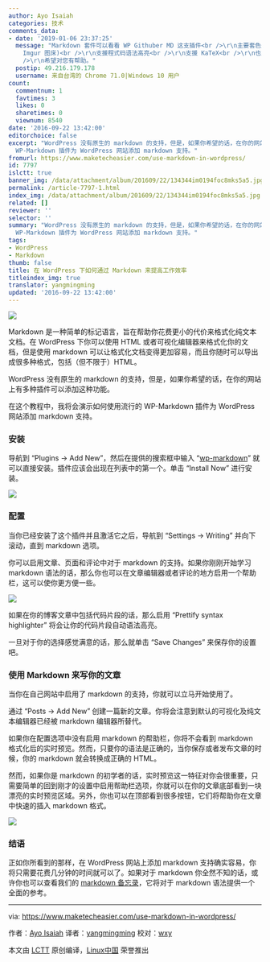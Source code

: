 ```yaml
---
author: Ayo Isaiah
categories: 技术
comments_data:
- date: '2019-01-06 23:37:25'
  message: "Markdown 套件可以看看 WP Githuber MD 这支插件<br />\r\n主要套色是所见及所得，图片随便复制贴上 (可传到
    Imgur 图床)<br />\r\n支援程式码语法高亮<br />\r\n支援 KaTeX<br />\r\n也支援热门的 mermaid.js 等序列图、画流程图的套件。<br
    />\r\n希望对您有帮助。"
  postip: 49.216.179.178
  username: 来自台湾的 Chrome 71.0|Windows 10 用户
count:
  commentnum: 1
  favtimes: 3
  likes: 0
  sharetimes: 0
  viewnum: 8540
date: '2016-09-22 13:42:00'
editorchoice: false
excerpt: "WordPress 没有原生的 markdown 的支持，但是，如果你希望的话，在你的网站上有多种插件可以添加这种功能。\r\n在这个教程中，我将会演示如何使用流行的
  WP-Markdown 插件为 WordPress 网站添加 markdown 支持。"
fromurl: https://www.maketecheasier.com/use-markdown-in-wordpress/
id: 7797
islctt: true
banner_img: /data/attachment/album/201609/22/134344im0194foc8mks5a5.jpg
permalink: /article-7797-1.html
index_img: /data/attachment/album/201609/22/134344im0194foc8mks5a5.jpg.thumb.jpg
related: []
reviewer: ''
selector: ''
summary: "WordPress 没有原生的 markdown 的支持，但是，如果你希望的话，在你的网站上有多种插件可以添加这种功能。\r\n在这个教程中，我将会演示如何使用流行的
  WP-Markdown 插件为 WordPress 网站添加 markdown 支持。"
tags:
- WordPress
- Markdown
thumb: false
title: 在 WordPress 下如何通过 Markdown 来提高工作效率
titleindex_img: true
translator: yangmingming
updated: '2016-09-22 13:42:00'
---
```


![](/data/attachment/album/201609/22/134344im0194foc8mks5a5.jpg)


Markdown 是一种简单的标记语言，旨在帮助你花费更小的代价来格式化纯文本文档。在 WordPress 下你可以使用 HTML 或者可视化编辑器来格式化你的文档，但是使用 markdown 可以让格式化文档变得更加容易，而且你随时可以导出成很多种格式，包括（但不限于）HTML。


WordPress 没有原生的 markdown 的支持，但是，如果你希望的话，在你的网站上有多种插件可以添加这种功能。


在这个教程中，我将会演示如何使用流行的 WP-Markdown 插件为 WordPress 网站添加 markdown 支持。


### 安装


导航到 “Plugins -> Add New”，然后在提供的搜索框中输入 “[wp-markdown](https://wordpress.org/plugins/wp-markdown/)” 就可以直接安装。插件应该会出现在列表中的第一个。单击 “Install Now” 进行安装。


![](/data/attachment/album/201609/22/134404cjd5ovgmokkna54g.png)


### 配置


当你已经安装了这个插件并且激活它之后，导航到 “Settings -> Writing” 并向下滚动，直到 markdown 选项。


你可以启用文章、页面和评论中对于 markdown 的支持。如果你刚刚开始学习 markdown 语法的话，那么你也可以在文章编辑器或者评论的地方启用一个帮助栏，这可以使你更方便一些。


![](/data/attachment/album/201609/22/134503oe050jhvxqv304u0.png)


如果在你的博客文章中包括代码片段的话，那么启用 “Prettify syntax highlighter” 将会让你的代码片段自动语法高亮。


一旦对于你的选择感觉满意的话，那么就单击 “Save Changes” 来保存你的设置吧。


### 使用 Markdown 来写你的文章


当你在自己网站中启用了 markdown 的支持，你就可以立马开始使用了。


通过 “Posts -> Add New” 创建一篇新的文章。你将会注意到默认的可视化及纯文本编辑器已经被 markdown 编辑器所替代。


如果你在配置选项中没有启用 markdown 的帮助栏，你将不会看到 markdown 格式化后的实时预览。然而，只要你的语法是正确的，当你保存或者发布文章的时候，你的 markdown 就会转换成正确的 HTML。


然而，如果你是 markdown 的初学者的话，实时预览这一特征对你会很重要，只需要简单的回到刚才的设置中启用帮助栏选项，你就可以在你的文章底部看到一块漂亮的实时预览区域。另外，你也可以在顶部看到很多按钮，它们将帮助你在文章中快速的插入 markdown 格式。


![](/data/attachment/album/201609/22/134526s4av9fufxlf33nfn.png)


### 结语


正如你所看到的那样，在 WordPress 网站上添加 markdown 支持确实容易，你将只需要花费几分钟的时间就可以了。如果对于 markdown 你全然不知的话，或许你也可以查看我们的 [markdown 备忘录](https://www.maketecheasier.com/productive-with-markdown-cheatsheet/)，它将对于 markdown 语法提供一个全面的参考。




---


via: <https://www.maketecheasier.com/use-markdown-in-wordpress/>


作者：[Ayo Isaiah](https://www.maketecheasier.com/author/ayoisaiah/) 译者：[yangmingming](https://github.com/yangmingming) 校对：[wxy](https://github.com/wxy)


本文由 [LCTT](https://github.com/LCTT/TranslateProject) 原创编译，[Linux中国](https://linux.cn/) 荣誉推出